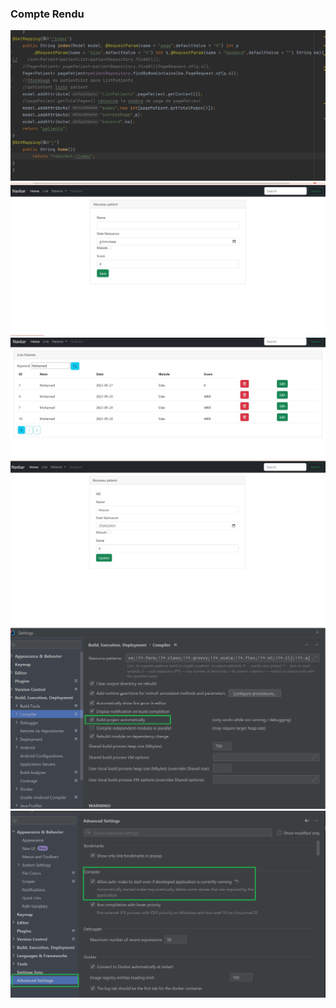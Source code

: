 <h3>Compte Rendu</h3>
<img src="captures/cap.JPG">
<img src="captures/AjouterProduit.JPG">
<img src="captures/chercher Produit.JPG">
<img src="captures/modifierProduit.JPG">
<img src="captures/DevTools1.png">
<img src="captures/DevTools2.png">
